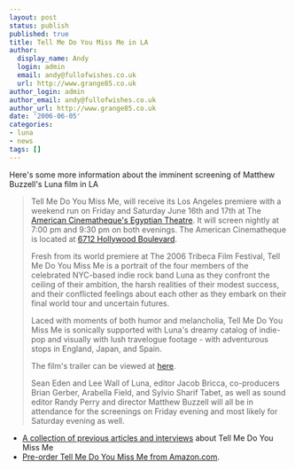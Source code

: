 ```yaml
---
layout: post
status: publish
published: true
title: Tell Me Do You Miss Me in LA
author:
  display_name: Andy
  login: admin
  email: andy@fullofwishes.co.uk
  url: http://www.grange85.co.uk
author_login: admin
author_email: andy@fullofwishes.co.uk
author_url: http://www.grange85.co.uk
date: '2006-06-05'
categories:
- luna
- news
tags: []
---
```

<p>Here's some more information about the imminent screening of Matthew Buzzell's Luna film in LA</p>
<blockquote><p>Tell Me Do You Miss Me, will receive its Los Angeles premiere with a weekend run on Friday and Saturday June 16th and 17th at The <a href="http://www.americancinematheque.com/indexegyptian.html">American Cinematheque's Egyptian Theatre</a>.  It will screen nightly at 7:00 pm and 9:30 pm on both evenings.  The American Cinematheque is located at <a href="http://maps.google.com/maps?f=q&hl=en&sll=33.870416,-117.938232&sspn=6.301184,8.898926&q=6712+Hollywood+Boulevard&latlng=33870416,-117938232,5884223907065963864">6712 Hollywood Boulevard</a>.</p>
<p>Fresh from its world premiere at The 2006 Tribeca Film Festival, Tell Me Do You Miss Me is a portrait of the four members of the celebrated NYC-based indie rock band Luna as they confront the ceiling of their ambition, the harsh realities of their modest success, and their conflicted feelings about each other as they embark on their final world tour and uncertain futures.</p>
<p>Laced with moments of both humor and melancholia, Tell Me Do You Miss Me is sonically supported with Luna's dreamy catalog of indie-pop and visually with lush travelogue footage - with adventurous stops in England, Japan, and Spain.</p>
<p>The film's trailer can be viewed at <a href="http://www.grange85.co.uk/galaxie/index.php?article_id=142">here</a>.</p>
<p>Sean Eden and Lee Wall of Luna, editor Jacob Bricca, co-producers Brian Gerber, Arabella Field, and Sylvio Sharif Tabet, as well as sound editor Randy Perry and director Matthew Buzzell will all be in attendance for the screenings on Friday evening and most likely for Saturday evening as well.</p>
</blockquote>
<ul>
<li><a href="http://www.grange85.co.uk/galaxie/index.php?article_id=141">A collection of previous articles and interviews</a> about Tell Me Do You Miss Me</li>
<li><a href="http://www.amazon.com/exec/obidos/ASIN/B000FNNIB0/aheadfullofwi-20">Pre-order Tell Me Do You Miss Me from Amazon.com</a>.</li>
</ul>
